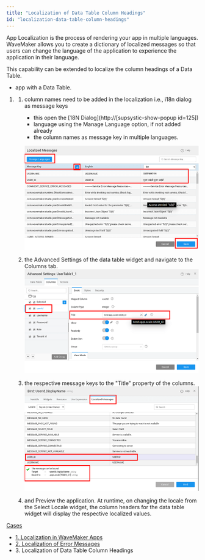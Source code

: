 ```yaml
---
title: "Localization of Data Table Column Headings"
id: "localization-data-table-column-headings"
---
```


App Localization is the process of rendering your app in multiple languages. WaveMaker allows you to create a dictionary of localized messages so that users can change the language of the application to experience the application in their language.

This capability can be extended to localize the column headings of a Data Table.

- app with a Data Table.

1. 1. column names need to be added in the localization i.e., i18n dialog as message keys
        
        - this open the [18N Dialog](http://[supsystic-show-popup id=125])
        - language using the Manage Language option, if not added already
        - the column names as message key in multiple languages.
        
        [![](../assets/locale_dt1.png)](../assets/locale_dt1.png)
    2. the Advanced Settings of the data table widget and navigate to the Columns tab. [![](../assets/locale_dt2.png)](../assets/locale_dt2.png)
    3. the respective message keys to the "Title" property of the columns. [![](../assets/locale_dt3.png)](../assets/locale_dt3.png)
    4. and Preview the application. At runtime, on changing the locale from the Select Locale widget, the column headers for the data table widget will display the respective localized values.

[Cases](/learn/app-development/ui-design/use-cases-ui-design/)

- [1\. Localization in WaveMaker Apps](/learn/how-tos/localization-wavemaker-apps/)
- [2\. Localization of Error Messages](/learn/how-tos/localization-error-messages/)
- 3\. Localization of Data Table Column Headings
